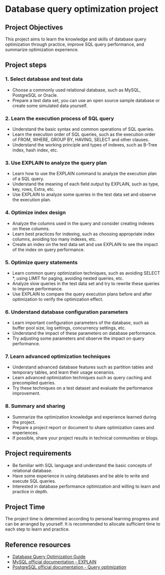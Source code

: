 # Database query optimization project

## Project Objectives

This project aims to learn the knowledge and skills of database query optimization through practice, improve SQL query performance, and summarize optimization experience.

## Project steps

### 1. Select database and test data

- Choose a commonly used relational database, such as MySQL, PostgreSQL or Oracle.
- Prepare a test data set, you can use an open source sample database or create some simulated data yourself.

### 2. Learn the execution process of SQL query

- Understand the basic syntax and common operations of SQL queries.
- Learn the execution order of SQL queries, such as the execution order of FROM, WHERE, GROUP BY, HAVING, SELECT and other clauses.
- Understand the working principle and types of indexes, such as B-Tree index, hash index, etc.

### 3. Use EXPLAIN to analyze the query plan

- Learn how to use the EXPLAIN command to analyze the execution plan of a SQL query.
- Understand the meaning of each field output by EXPLAIN, such as type, key, rows, Extra, etc.
- Use EXPLAIN to analyze some queries in the test data set and observe the execution plan.

### 4. Optimize index design

- Analyze the columns used in the query and consider creating indexes on these columns.
- Learn best practices for indexing, such as choosing appropriate index columns, avoiding too many indexes, etc.
- Create an index on the test data set and use EXPLAIN to see the impact of the index on query performance.

### 5. Optimize query statements

- Learn common query optimization techniques, such as avoiding SELECT *, using LIMIT for paging, avoiding nested queries, etc.
- Analyze slow queries in the test data set and try to rewrite these queries to improve performance.
- Use EXPLAIN to compare the query execution plans before and after optimization to verify the optimization effect.

### 6. Understand database configuration parameters

- Learn important configuration parameters of the database, such as buffer pool size, log settings, concurrency settings, etc.
- Understand the impact of these parameters on database performance.
- Try adjusting some parameters and observe the impact on query performance.

### 7. Learn advanced optimization techniques

- Understand advanced database features such as partition tables and temporary tables, and learn their usage scenarios.
- Learn advanced optimization techniques such as query caching and precompiled queries.
- Try these techniques on a test dataset and evaluate the performance improvement.

### 8. Summary and sharing

- Summarize the optimization knowledge and experience learned during the project.
- Prepare a project report or document to share optimization cases and experiences.
- If possible, share your project results in technical communities or blogs.

## Project requirements

- Be familiar with SQL language and understand the basic concepts of relational database.
- Have some experience in using databases and be able to write and execute SQL queries.
- Interested in database performance optimization and willing to learn and practice in depth.

## Project Time

The project time is determined according to personal learning progress and can be arranged by yourself. It is recommended to allocate sufficient time to each step to learn and practice.

## Reference resources

- [Database Query Optimization Guide](https://example.com/sql-optimization-guide)
- [MySQL official documentation - EXPLAIN](https://dev.mysql.com/doc/refman/8.0/en/explain.html)
- [PostgreSQL official documentation - Query optimization](https://www.postgresql.org/docs/current/performance-tips.html)